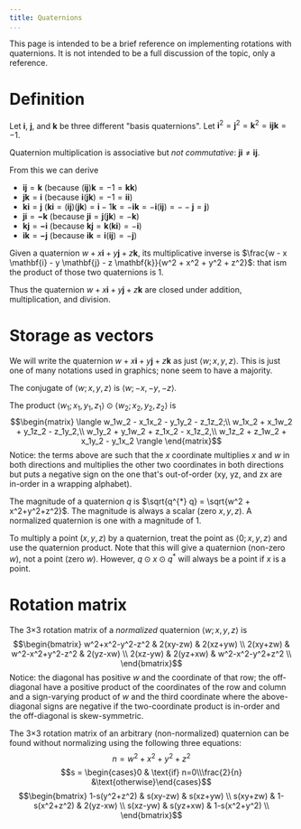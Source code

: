 ```yaml
---
title: Quaternions
...
```


This page is intended to be a brief reference on implementing rotations with quaternions.
It is not intended to be a full discussion of the topic, only a reference.

# Definition

Let $\mathbf{i}$, $\mathbf{j}$, and $\mathbf{k}$ be three different "basis quaternions".
Let $\mathbf{i}^2 = \mathbf{j}^2 = \mathbf{k}^2 = \mathbf{ijk} = -1$.

Quaternion multiplication is associative but *not commutative*: $\mathbf{ji} \ne \mathbf{ij}$.

From this we can derive

- $\mathbf{ij} = \mathbf{k}$ (because $(\mathbf{ij})\mathbf{k} = -1 = \mathbf{kk}$)
- $\mathbf{jk} = \mathbf{i}$ (because $\mathbf{i}(\mathbf{jk}) = -1 = \mathbf{ii}$)
- $\mathbf{ki} = \mathbf{j}$ ($\mathbf{ki} = (\mathbf{ij})(\mathbf{jk}) = \mathbf{i}-1\mathbf{k} = -\mathbf{ik} = -\mathbf{i}(\mathbf{ij}) = --\mathbf{j} = \mathbf{j}$)
- $\mathbf{ji} = \mathbf{-k}$ (because $\mathbf{ji} = \mathbf{j}(\mathbf{jk}) = -\mathbf{k}$)
- $\mathbf{kj} = \mathbf{-i}$ (because $\mathbf{kj} = \mathbf{k}(\mathbf{ki}) = -\mathbf{i}$)
- $\mathbf{ik} = \mathbf{-j}$ (because $\mathbf{ik} = \mathbf{i}(\mathbf{ij}) = -\mathbf{j}$)

Given a quaternion $w + x \mathbf{i} + y \mathbf{j} + z \mathbf{k}$,
its multiplicative inverse is $\frac{w - x \mathbf{i} - y \mathbf{j} - z \mathbf{k}}{w^2 + x^2 + y^2 + z^2}$:
that ism the product of those two quaternions is 1.

Thus the quaternion $w + x \mathbf{i} + y \mathbf{j} + z \mathbf{k}$
are closed under addition, multiplication, and division.

# Storage as vectors

We will write the quaternion $w + x \mathbf{i} + y \mathbf{j} + z \mathbf{k}$
as just $\langle w;x,y,z \rangle$.
This is just one of many notations used in graphics; none seem to have a majority.

The conjugate of $\langle w;x,y,z \rangle$ is $\langle w;-x,-y,-z \rangle$.

The product $\langle w_1;x_1,y_1,z_1 \rangle \odot \langle w_2;x_2,y_2,z_2 \rangle$
is $$\begin{matrix}
\langle w_1w_2 - x_1x_2 - y_1y_2 - z_1z_2;\\
w_1x_2 + x_1w_2 + y_1z_2 - z_1y_2,\\
w_1y_2 + y_1w_2 + z_1x_2 - x_1z_2,\\
w_1z_2 + z_1w_2 + x_1y_2 - y_1x_2 \rangle
\end{matrix}$$
Notice: the terms above are such that the $x$ coordinate multiplies $x$ and $w$ in both directions
and multiplies the other two coordinates in both directions but puts a negative sign on the one that's out-of-order (xy, yz, and zx are in-order in a wrapping alphabet).

The magnitude of a quaternion $q$ is $\sqrt{q^{*} q} = \sqrt{w^2 + x^2+y^2+z^2}$.
The magnitude is always a scalar (zero $x,y,z$).
A normalized quaternion is one with a magnitude of $1$.

To multiply a point $(x,y,z)$ by a quaternion, treat the point as $\langle 0;x,y,z \rangle$
and use the quaternion product.
Note that this will give a quaternion (non-zero $w$), not a point (zero $w$).
However, $q \odot x \odot q^{*}$ will always be a point if $x$ is a point.

# Rotation matrix

The 3×3 rotation matrix of a *normalized* quaternion $\langle w;x,y,z \rangle$
is $$\begin{bmatrix}
w^2+x^2-y^2-z^2 & 2(xy-zw) & 2(xz+yw) \\
2(xy+zw) & w^2-x^2+y^2-z^2 & 2(yz-xw) \\
2(xz-yw) & 2(yz+xw) & w^2-x^2-y^2+z^2 \\
\end{bmatrix}$$
Notice: the diagonal has positive $w$ and the coordinate of that row;
the off-diagonal have a positive product of the coordinates of the row and column
and a sign-varying product of $w$ and the third coordinate
where the above-diagonal signs are negative if the two-coordinate product is in-order
and the off-diagonal is skew-symmetric.

The 3×3 rotation matrix of an arbitrary (non-normalized) quaternion can be found without normalizing using the following three equations:
$$n = w^2 + x^2 + y^2 + z^2$$
$$s = \begin{cases}0 & \text{if} n=0\\\frac{2}{n} &\text{otherwise}\end{cases}$$
$$\begin{bmatrix}
1-s(y^2+z^2) & s(xy-zw) & s(xz+yw) \\
s(xy+zw) & 1-s(x^2+z^2) & 2(yz-xw) \\
s(xz-yw) & s(yz+xw) & 1-s(x^2+y^2) \\
\end{bmatrix}$$
